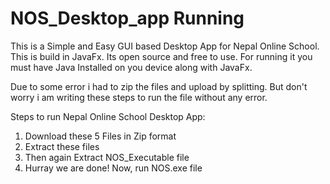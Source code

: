 # NOS_Desktop_app Running
This is a Simple and Easy GUI based Desktop App for Nepal Online School. This is build in JavaFx. Its open source and free to use. For running it you must have Java Installed on you device along with JavaFx.

Due to some error i had to zip the files and upload by splitting. But don't worry i am writing these steps to run the file without any error.

Steps to run Nepal Online School Desktop App:
1. Download these 5 Files in Zip format
2. Extract these files
3. Then again Extract NOS_Executable file
4. Hurray we are done! Now, run NOS.exe file
